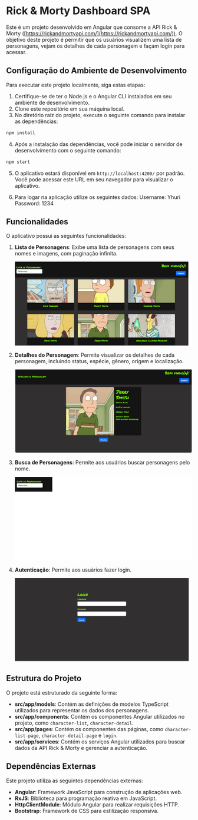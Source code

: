 # Rick & Morty Dashboard SPA

Este é um projeto desenvolvido em Angular que consome a API Rick & Morty ([https://rickandmortyapi.com/](https://rickandmortyapi.com/)). O objetivo deste projeto é permitir que os usuários visualizem uma lista de personagens, vejam os detalhes de cada personagem e façam login para acessar.

## Configuração do Ambiente de Desenvolvimento

Para executar este projeto localmente, siga estas etapas:

1. Certifique-se de ter o Node.js e o Angular CLI instalados em seu ambiente de desenvolvimento.
2. Clone este repositório em sua máquina local.
3. No diretório raiz do projeto, execute o seguinte comando para instalar as dependências:

```bash
npm install
```

4. Após a instalação das dependências, você pode iniciar o servidor de desenvolvimento com o seguinte comando:

```bash
npm start
```

5. O aplicativo estará disponível em `http://localhost:4200/` por padrão. Você pode acessar este URL em seu navegador para visualizar o aplicativo.

6. Para logar na aplicação utilize os seguintes dados:
Username: Yhuri
Password: 1234

## Funcionalidades

O aplicativo possui as seguintes funcionalidades:

1. **Lista de Personagens**: Exibe uma lista de personagens com seus nomes e imagens, com paginação infinita.

    ![Lista de Personagens](screenshots/list.png)

2. **Detalhes do Personagem**: Permite visualizar os detalhes de cada personagem, incluindo status, espécie, gênero, origem e localização.

    ![Detalhes do Personagem](screenshots/detail.png)

3. **Busca de Personagens**: Permite aos usuários buscar personagens pelo nome.

    ![Busca de Personagens](screenshots/search.png)

4. **Autenticação**: Permite aos usuários fazer login.

    ![Autenticação](screenshots/login.png)

## Estrutura do Projeto

O projeto está estruturado da seguinte forma:

- **src/app/models**: Contém as definições de modelos TypeScript utilizados para representar os dados dos personagens.
- **src/app/components**: Contém os componentes Angular utilizados no projeto, como `character-list`, `character-detail`.
- **src/app/pages**: Contém os componentes das páginas, como `character-list-page`, `character-detail-page` e `login`.
- **src/app/services**: Contém os serviços Angular utilizados para buscar dados da API Rick & Morty e gerenciar a autenticação.

## Dependências Externas

Este projeto utiliza as seguintes dependências externas:

- **Angular**: Framework JavaScript para construção de aplicações web.
- **RxJS**: Biblioteca para programação reativa em JavaScript.
- **HttpClientModule**: Módulo Angular para realizar requisições HTTP.
- **Bootstrap**: Framework de CSS para estilização responsiva.
